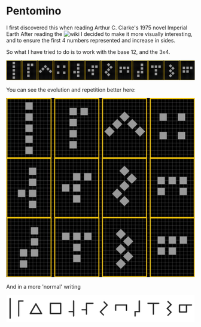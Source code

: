 # Pentomino

I first discovered this when reading Arthur C. Clarke's 1975 novel Imperial Earth
After reading the ![wiki](https://en.wikipedia.org/wiki/Pentomino) I decided to make it more visually interesting, and to ensure the first 4 numbers represented and increase in sides.

So what I have tried to do is to work with the base 12, and the 3x4.

![Pentomino01](images/Pentomino01.jpg)

You can see the evolution and repetition better here:

![Pentomino04](images/Pentomino04.jpg)

And in a more 'normal' writing

![Pentomino04](images/Pentomino01.PNG)

